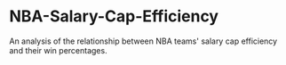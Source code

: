 # NBA-Salary-Cap-Efficiency
An analysis of the relationship between NBA teams' salary cap efficiency and their win percentages.
